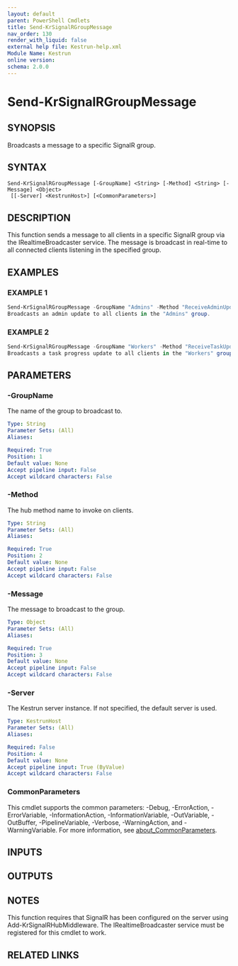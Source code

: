 ```yaml
---
layout: default
parent: PowerShell Cmdlets
title: Send-KrSignalRGroupMessage
nav_order: 130
render_with_liquid: false
external help file: Kestrun-help.xml
Module Name: Kestrun
online version:
schema: 2.0.0
---
```


# Send-KrSignalRGroupMessage

## SYNOPSIS
Broadcasts a message to a specific SignalR group.

## SYNTAX

```
Send-KrSignalRGroupMessage [-GroupName] <String> [-Method] <String> [-Message] <Object>
 [[-Server] <KestrunHost>] [<CommonParameters>]
```

## DESCRIPTION
This function sends a message to all clients in a specific SignalR group via the IRealtimeBroadcaster service.
The message is broadcast in real-time to all connected clients listening in the specified group.

## EXAMPLES

### EXAMPLE 1
```powershell
Send-KrSignalRGroupMessage -GroupName "Admins" -Method "ReceiveAdminUpdate" -Message @{ Update = "System maintenance scheduled" }
Broadcasts an admin update to all clients in the "Admins" group.
```

### EXAMPLE 2
```powershell
Send-KrSignalRGroupMessage -GroupName "Workers" -Method "ReceiveTaskUpdate" -Message @{ TaskId = 123; Progress = 75 }
Broadcasts a task progress update to all clients in the "Workers" group.
```

## PARAMETERS

### -GroupName
The name of the group to broadcast to.

```yaml
Type: String
Parameter Sets: (All)
Aliases:

Required: True
Position: 1
Default value: None
Accept pipeline input: False
Accept wildcard characters: False
```

### -Method
The hub method name to invoke on clients.

```yaml
Type: String
Parameter Sets: (All)
Aliases:

Required: True
Position: 2
Default value: None
Accept pipeline input: False
Accept wildcard characters: False
```

### -Message
The message to broadcast to the group.

```yaml
Type: Object
Parameter Sets: (All)
Aliases:

Required: True
Position: 3
Default value: None
Accept pipeline input: False
Accept wildcard characters: False
```

### -Server
The Kestrun server instance.
If not specified, the default server is used.

```yaml
Type: KestrunHost
Parameter Sets: (All)
Aliases:

Required: False
Position: 4
Default value: None
Accept pipeline input: True (ByValue)
Accept wildcard characters: False
```

### CommonParameters
This cmdlet supports the common parameters: -Debug, -ErrorAction, -ErrorVariable, -InformationAction, -InformationVariable, -OutVariable, -OutBuffer, -PipelineVariable, -Verbose, -WarningAction, and -WarningVariable. For more information, see [about_CommonParameters](http://go.microsoft.com/fwlink/?LinkID=113216).

## INPUTS

## OUTPUTS

## NOTES
This function requires that SignalR has been configured on the server using Add-KrSignalRHubMiddleware.
The IRealtimeBroadcaster service must be registered for this cmdlet to work.

## RELATED LINKS
